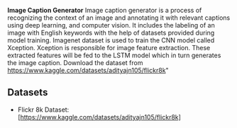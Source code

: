 **Image Caption Generator**
Image caption generator is a process of recognizing the context of an image and annotating it with relevant captions using deep learning, and computer vision. 
It includes the labeling of an image with English keywords with the help of datasets provided during model training.
Imagenet dataset is used to train the CNN model called Xception. Xception is responsible for image feature extraction.
These extracted features will be fed to the LSTM model which in turn generates the image caption.
Download the dataset from https://www.kaggle.com/datasets/adityajn105/flickr8k"
## Datasets

* Flickr 8k Dataset: [https://www.kaggle.com/datasets/adityajn105/flickr8k]

